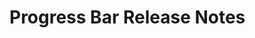 <!-- Release notes authoring guidelines: http://keepachangelog.com/ -->

# Progress Bar Release Notes

<!-- ## [Unreleased] -->

<!-- ## [VERSION] -->
